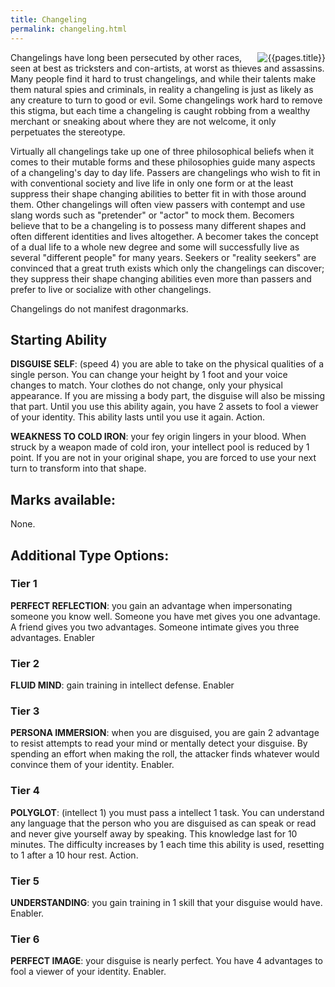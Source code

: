 ```yaml
---
title: Changeling
permalink: changeling.html
---
```


<img src='images/races/{{page.title}}.jpg' alt='{{pages.title}}' style="float:right">

Changelings have long been persecuted by other races, seen at best as tricksters and con-artists, at worst as thieves and assassins. Many people find it hard to trust changelings, and while their talents make them natural spies and criminals, in reality a changeling is just as likely as any creature to turn to good or evil. Some changelings work hard to remove this stigma, but each time a changeling is caught robbing from a wealthy merchant or sneaking about where they are not welcome, it only perpetuates the stereotype.

Virtually all changelings take up one of three philosophical beliefs when it comes to their mutable forms and these philosophies guide many aspects of a changeling's day to day life. Passers are changelings who wish to fit in with conventional society and live life in only one form or at the least suppress their shape changing abilities to better fit in with those around them. Other changelings will often view passers with contempt and use slang words such as "pretender" or "actor" to mock them. Becomers believe that to be a changeling is to possess many different shapes and often different identities and lives altogether. A becomer takes the concept of a dual life to a whole new degree and some will successfully live as several "different people" for many years. Seekers or "reality seekers" are convinced that a great truth exists which only the changelings can discover; they suppress their shape changing abilities even more than passers and prefer to live or socialize with other changelings.

Changelings do not manifest dragonmarks.

## Starting Ability  
**DISGUISE SELF**: (speed 4) you are able to take on the physical qualities of a single person. You can change your height by 1 foot and your voice changes to match. Your clothes do not change, only your physical appearance. If you are missing a body part, the disguise will also be missing that part. Until you use this ability again, you have 2 assets to fool a viewer of your identity. This ability lasts until you use it again. Action.

**WEAKNESS TO COLD IRON**: your fey origin lingers in your blood. When struck by a weapon made of cold iron, your intellect pool is reduced by 1 point. If you are not in your original shape, you are forced to use your next turn to transform into that shape.

## Marks available:
None.

## Additional Type Options:

### Tier 1
**PERFECT REFLECTION**: you gain an advantage when impersonating someone you know well. Someone you have met gives you one advantage. A friend gives you two advantages. Someone intimate gives you three advantages. Enabler

### Tier 2
**FLUID MIND**: gain training in intellect defense. Enabler

### Tier 3
**PERSONA IMMERSION**: when you are disguised, you are gain 2 advantage to resist attempts to read your mind or mentally detect your disguise. By spending an effort when making the roll, the attacker finds whatever would convince them of your identity. Enabler.

### Tier 4
**POLYGLOT**: (intellect 1) you must pass a intellect 1 task. You can understand any language that the person who you are disguised as can speak or read and never give yourself away by speaking. This knowledge last for 10 minutes. The difficulty increases by 1 each time this ability is used, resetting to 1 after a 10 hour rest. Action.

### Tier 5
**UNDERSTANDING**: you gain training in 1 skill that your disguise would have. Enabler. 

### Tier 6
**PERFECT IMAGE**: your disguise is nearly perfect. You have 4 advantages to fool a viewer of your identity. Enabler.